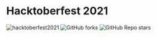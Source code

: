 # Hacktoberfest 2021
![hacktoberfest2021](https://user-images.githubusercontent.com/78488673/137143376-6d37feea-f5a2-40d5-a1ff-a5f479c5306b.png)
<img alt="GitHub forks" src="https://img.shields.io/github/forks/Mehran-Firdous/Hacktoberfest2021?style=social">
![GitHub Repo stars](https://img.shields.io/github/stars/Mehran-Firdous/Hacktoberfest2021?style=social)

